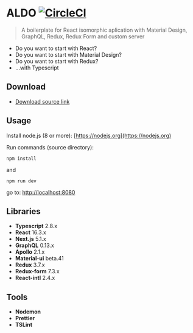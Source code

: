 # ALDO [![CircleCI](https://circleci.com/gh/ApiTreeCZ/aldo/tree/dev.svg?style=shield&circle-token=:circle-token)](https://circleci.com/gh/ApiTreeCZ/aldo/tree/master)
> A boilerplate for React isomorphic aplication with Material Design, GraphQL, Redux, Redux Form and custom server

* Do you want to start with React?
* Do you want to start with Material Design?
* Do you want to start with Redux?
* ...with Typescript

## Download

* [Download source link](https://github.com/ApiTreeCZ/aldo/archive/master.zip)

## Usage

Install node.js (8 or more): [https://nodejs.org](https://nodejs.org)

Run commands (source directory):

```npm install```

and

```npm run dev```

go to: [http://localhost:8080](http://localhost:8080)

## Libraries
* **Typescript** 2.8.x
* **React** 16.3.x
* **Next.js** 5.1.x
* **GraphQL** 0.13.x
* **Apollo** 2.1.x
* **Material-ui** beta.41
* **Redux** 3.7.x
* **Redux-form** 7.3.x
* **React-intl** 2.4.x

## Tools

* **Nodemon**
* **Prettier**
* **TSLint**

